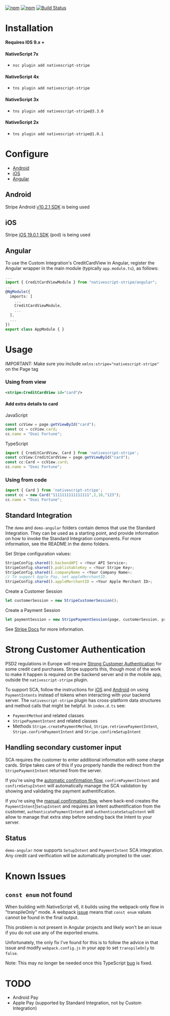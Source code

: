 [![npm](https://img.shields.io/npm/v/nativescript-stripe.svg)](https://www.npmjs.com/package/nativescript-stripe)
[![npm](https://img.shields.io/npm/dt/nativescript-stripe.svg?label=npm%20downloads)](https://www.npmjs.com/package/nativescript-stripe)
[![Build Status](https://travis-ci.org/triniwiz/nativescript-stripe.svg?branch=master)](https://travis-ci.org/triniwiz/nativescript-stripe)
# Installation

**Requires I0S 9.x +**


#### NativeScript 7x

* `nsc plugin add nativescript-stripe`

#### NativeScript 4x

* `tns plugin add nativescript-stripe`

#### NativeScript 3x

* `tns plugin add nativescript-stripe@3.3.0`

#### NativeScript 2x

* `tns plugin add nativescript-stripe@1.0.1`


# Configure

* [Android](#android)
* [iOS](#ios)
* [Angular](#angular)

## Android

Stripe Android [v10.2.1 SDK](https://github.com/stripe/stripe-android/releases/tag/v10.2.1) is being used

## iOS

Stripe [iOS 19.0.1 SDK](https://github.com/stripe/stripe-ios/releases/tag/v19.0.1) (pod) is being used

## Angular
To use the Custom Integration's CreditCardView in Angular,
register the Angular wrapper in the main module (typically `app.module.ts`), as follows:

```ts
...
import { CreditCardViewModule } from "nativescript-stripe/angular";
...
@NgModule({
  imports: [
    ...
    CreditCardViewModule,
    ...
  ],
  ...
})
export class AppModule { }
```

# Usage

IMPORTANT: Make sure you include `xmlns:stripe="nativescript-stripe"` on the Page tag

### Using from view
```xml
<stripe:CreditCardView id="card"/>
```

#### Add extra details to card

JavaScript
```js
const ccView = page.getViewById("card");
const cc = ccView.card;
cc.name = "Osei Fortune";
```

TypeScript
```ts
import { CreditCardView, Card } from 'nativescript-stripe';
const ccView:CreditCardView = page.getViewById("card");
const cc:Card = ccView.card;
cc.name = "Osei Fortune";
```
### Using from code
```ts
import { Card } from 'nativescript-stripe';
const cc = new Card("1111111111111111",2,18,"123");
cc.name = "Osei Fortune";
```

## Standard Integration

The `demo` and `demo-angular` folders contain demos that use the Standard Integration.
They can be used as a starting point, and provide information on how to invoke the
Standard Integration components. For more information, see the README in the
demo folders.

Set Stripe configuration values:

```ts
StripeConfig.shared().backendAPI = <Your API Service>;
StripeConfig.shared().publishableKey = <Your Stripe Key>;
StripeConfig.shared().companyName = <Your Company Name>;
// To support Apple Pay, set appleMerchantID.
StripeConfig.shared().appleMerchantID = <Your Apple Merchant ID>;
```

Create a Customer Session
```ts
let customerSession = new StripeCustomerSession();
```

Create a Payment Session
```ts
let paymentSession = new StripePaymentSession(page, customerSession, price, "usd", listener);
```

See [Stripe Docs](https://stripe.com/docs/mobile) for more information.

# Strong Customer Authentication
PSD2 regulations in Europe will require [Strong Customer Authentication](https://stripe.com/payments/strong-customer-authentication)
for some credit card purchases. Stripe supports this, though most of the work to make it happen is
required on the backend server and in the mobile app, outside the `nativescript-stripe` plugin.

To support SCA, follow the instructions for [iOS](https://stripe.com/docs/payments/payment-intents/ios)
and [Android](https://stripe.com/docs/payments/payment-intents/android) on using `PaymentIntents` instead
of tokens when interacting with your backend server. The `nativescript-stripe` plugin has
cross-platform data structures and method calls that might be helpful. In `index.d.ts` see:
* `PaymentMethod` and related classes
* `StripePaymentIntent` and related classes
* Methods `Stripe.createPaymentMethod`, `Stripe.retrievePaymentIntent`, `Stripe.confirmPaymentIntent` and `Stripe.confirmSetupIntent`

## Handling secondary customer input
SCA requires the customer to enter additional information with some charge cards. Stripe takes care of this
if you properly handle the redirect from the `StripePaymentIntent` returned from the server.

If you're using the [automatic confirmation flow](https://stripe.com/docs/payments/payment-intents/ios#automatic-confirmation-ios), `confirmPaymentIntent` and `confirmSetupIntent` will automatically manage the SCA validation by showing and validating the payment authentification.

If you're using the [manual confirmation flow](https://stripe.com/docs/payments/payment-intents/ios#manual-confirmation-ios), where back-end creates the `PaymentIntent`|`SetupIntent` and requires an Intent authentification from the customer, `authenticatePaymentIntent` and `authenticateSetupIntent` will allow to manage that extra step before sending back the Intent to your server.

## Status
`demo-angular` now supports `SetupIntent` and `PaymentIntent` SCA integration. Any credit card verification will be automatically prompted to the user.

# Known Issues

## `const enum` not found
When building with NativeScript v6, it builds using the webpack-only flow in "transpileOnly" mode. A webpack [issue](https://github.com/NativeScript/nativescript-dev-webpack/issues/927) means that `const enum` values cannot be found in the final output.

This problem is not present in Angular projects and likely won't be an issue if you do not use any of the exported enums.

Unfortunately, the only fix I've found for this is to follow the advice in that issue and modify `webpack.config.js` in your app to set `transpileOnly` to `false`.

Note: This may no longer be needed once this TypeScript [bug](https://github.com/Microsoft/TypeScript/issues/16671) is fixed.

# TODO
* Android Pay
* Apple Pay (supported by Standard Integration, not by Custom Integration)
